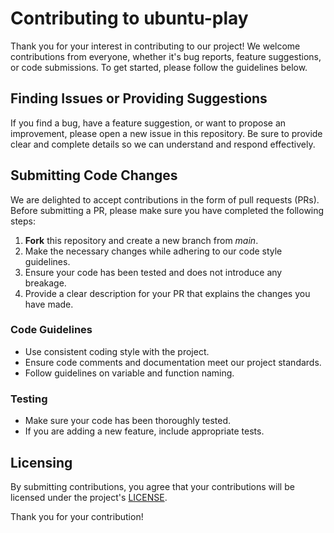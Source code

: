 # Contributing to ubuntu-play

Thank you for your interest in contributing to our project! We welcome contributions from everyone, whether it's bug reports, feature suggestions, or code submissions. To get started, please follow the guidelines below.

## Finding Issues or Providing Suggestions

If you find a bug, have a feature suggestion, or want to propose an improvement, please open a new issue in this repository. Be sure to provide clear and complete details so we can understand and respond effectively.

## Submitting Code Changes

We are delighted to accept contributions in the form of pull requests (PRs). Before submitting a PR, please make sure you have completed the following steps:

1. **Fork** this repository and create a new branch from *main*.
2. Make the necessary changes while adhering to our code style guidelines.
3. Ensure your code has been tested and does not introduce any breakage.
4. Provide a clear description for your PR that explains the changes you have made.

### Code Guidelines

- Use consistent coding style with the project.
- Ensure code comments and documentation meet our project standards.
- Follow guidelines on variable and function naming.

### Testing

- Make sure your code has been thoroughly tested.
- If you are adding a new feature, include appropriate tests.

## Licensing

By submitting contributions, you agree that your contributions will be licensed under the project's [LICENSE](LICENSE).


Thank you for your contribution!
